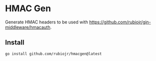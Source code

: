 # HMAC Gen

Generate HMAC headers to be used with https://github.com/rubiojr/gin-middleware/hmacauth.

## Install

```
go install github.com/rubiojr/hmacgen@latest
```
